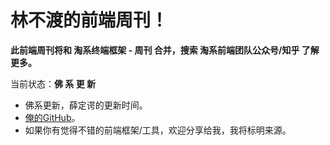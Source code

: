 # 林不渡的前端周刊！

**此前端周刊将和 淘系终端框架 - 周刊 合并，搜索 淘系前端团队公众号/知乎 了解更多。**

当前状态：**佛 系 更 新**

- 佛系更新，薛定谔的更新时间。
- [俺的GitHub](https://github.com/linbudu599)。
- 如果你有觉得不错的前端框架/工具，欢迎分享给我，我将标明来源。

